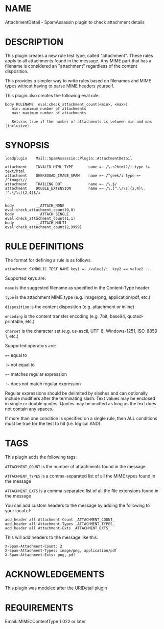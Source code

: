 # NAME

AttachmentDetail - SpamAssassin plugin to check attachment details

# DESCRIPTION

This plugin creates a new rule test type, called "attachment".  These
rules apply to all attachments found in the message. Any MIME part
that has a filename is considered an "attachment" regardless of the content
disposition.

This provides a simpler way to write rules based on filenames and MIME types without having to
parse MIME headers yourself.

This plugin also creates the following eval rule:

    body RULENAME  eval:check_attachment_count(<min>, <max>)
       min: minimum number of attachments
       max: maximum number of attachments
       
       Returns true if the number of attachments is between min and max (inclusive).

# SYNOPSIS

    loadplugin    Mail::SpamAssassin::Plugin::AttachmentDetail

    attachment    INVALID_HTML_TYPE       name =~ /\.s?html?/i type != text/html
    attachment    GEEKSQUAD_IMAGE_SPAM    name =~ /^geek/i type =~ /^image\//
    attachment    TRAILING_DOT            name =~ /\.$/
    attachment    DOUBLE_EXTENSION        name =~ /\.[^.\/\s]{2,4}\.[^.\/\s]{2,4}$/i
    ...

    body          __ATTACH_NONE             eval:check_attachment_count(0,0)
    body          __ATTACH_SINGLE           eval:check_attachment_count(1,1)
    body          __ATTACH_MULTI            eval:check_attachment_count(2,9999)

# RULE DEFINITIONS

The format for defining a rule is as follows:

    attachment SYMBOLIC_TEST_NAME key1 =~ /value1/i  key2 == value2 ...

Supported keys are:

`name` is the suggested filename as specified in the Content-Type header

`type` is the attachment MIME type (e.g. image/png, application/pdf, etc.)

`disposition` is the content disposition (e.g. attachment or inline)

`encoding` is the content transfer encoding (e.g. 7bit, base64, quoted-printable, etc.)

`charset` is the character set (e.g. us-ascii, UTF-8, Windows-1251, ISO-8859-1, etc.)

Supported operators are:

`==` equal to

`!=` not equal to

`=~` matches regular expression

`!~` does not match regular expression

Regular expressions should be delimited by slashes and can optionally include modifiers after the terminating slash.
Text values may be enclosed in single or double quotes. Quotes may be omitted as long as the text does not
contain any spaces.

If more than one condition is specified on a single rule, then ALL conditions must be true for the test to hit
(i.e. logical AND).

# TAGS

This plugin adds the following tags:

`ATTACHMENT_COUNT` is the number of attachments found in the message

`ATTACHMENT_TYPES` is a comma-separated list of all the MIME types found in the message

`ATTACHMENT_EXTS` is a comma-separated list of all the file extensions found in the message

You can add custom headers to the message by adding the following to your local.cf:

    add_header all Attachment-Count _ATTACHMENT_COUNT_
    add_header all Attachment-Types _ATTACHMENT_TYPES_
    add_header all Attachment-Exts _ATTACHMENT_EXTS_

This will add headers to the message like this:

    X-Spam-Attachment-Count: 2
    X-Spam-Attachment-Types: image/png, application/pdf
    X-Spam-Attachment-Exts: png, pdf

# ACKNOWLEDGEMENTS

This plugin was modeled after the URIDetail plugin

# REQUIREMENTS

Email::MIME::ContentType 1.022 or later
